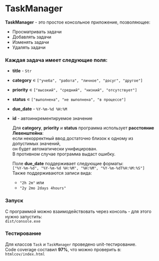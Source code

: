 # TaskManager

**TaskManager** - это простое консольное приложение, позволяющее:

- Просматривать задачи
- Добавлять задачи
- Изменять задачи
- Удалять задачи

### Каждая задача имеет следующие поля:

- **title** - `Str`
- **category** ∊ `["учеба", "работа", "личное", "досуг", "другое"]`
- **priority** ∊ `["высокий", "средний", "низкий", "отсутствует"]`
- **status** ∊ `["выполнена", "не выполнена", "в процессе"]`
- **due_date** - `%Y-%m-%d %H:%M`
- **id** - автоинкрементируемое значение

  Для **category**, **priority** и **status** программа использует **расстояние Левенштейна**:  
  если некорректный ввод достаточно близок к одному из допустимых значений,  
  он будет автоматически унифицирован.  
  В противном случае программа выдаст ошибку.
  
  Поле **due_date** поддерживает следующие форматы:  
  `["%Y-%m-%d", "%Y-%m-%d %H:%M", "%H:%M", "%Y-%m-%dT%H:%M:%S"]`  
  Также поддерживаются записи вида:  
  - `"2h 2m"` или
  - `"2y 2mo 2days 4hours"`

### Запуск

С программой можно взаимодействовать через консоль - для этого нужно запустить:  
`dist/console.exe`

### Тестирование

Для классов `Task` и `TaskManager` проведено unit-тестирование.  
Code coverage составил **97%**, что можно проверить в:  
`htmlcov/index.html`
